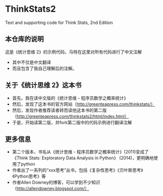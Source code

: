 ThinkStats2
===========

Text and supporting code for Think Stats, 2nd Edition

## 本仓库的说明
这是《统计思维 2》的示例代码，马特在这里对所有代码进行了中文注解
- 其中不仅是中文翻译
- 而且包含了我自己理解后的注解。

## 关于《统计思维 2》这本书
- 首先，我在读中文版的《统计思维 - 程序员数学之概率统计》 
- 然后，发现了这本书的官方网站（http://greenteapress.com/thinkstats/）
- 然后，发现作者推荐读者转而读他这本书的第二版（http://greenteapress.com/thinkstats2/html/index.html）
- 于是，开始读第二版，并fork第二版中的代码示例进行翻译注解

## 更多信息
- 第二个版本，书名从《统计思维 - 程序员数学之概率统计》(2011)变成了《Think Stats: Exploratory Data Analysis in Python》 (2014)，更明确地使用了python
- 作者出了一系列的“xxx思考”丛书，包括《复杂性思考》《贝叶斯思考》《Python思考》等
- 作者Allen Downey的博客，可以学到不少知识（http://allendowney.blogspot.com/）
